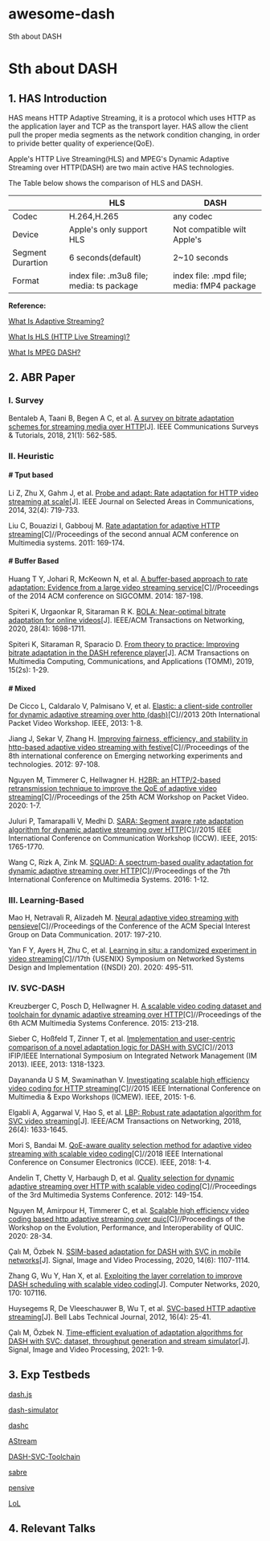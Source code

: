# awesome-dash
Sth about DASH
# Sth about DASH

## 1. HAS Introduction

HAS means HTTP Adaptive Streaming, it is a protocol which uses HTTP as the application layer and TCP as the transport layer. HAS allow the client pull the proper media segments as the network condition changing, in order to privide better quality of experience(QoE).

Apple's HTTP Live Streaming(HLS) and MPEG's Dynamic Adaptive Streaming over HTTP(DASH) are two main active HAS technologies. 

The Table below shows the comparison of HLS and DASH.

|                   | HLS                                       | DASH                                       |
| ----------------- | ----------------------------------------- | ------------------------------------------ |
| Codec             | H.264,H.265                               | any codec                                  |
| Device            | Apple's only support HLS                  | Not compatible wilt Apple's                |
| Segment Durartion | 6 seconds(default)                        | 2~10 seconds                               |
| Format            | index file: .m3u8 file; media: ts package | index file: .mpd file; media: fMP4 package |

**Reference:** 

[What Is Adaptive Streaming?](https://www.streamingmedia.com/Articles/Editorial/What-Is-.../What-is-Adaptive-Streaming-75195.aspx)

[What Is HLS (HTTP Live Streaming)?](https://www.streamingmedia.com/Articles/Editorial/What-Is-.../What-is-HLS-(HTTP-Live-Streaming)-78221.aspx)

[What Is MPEG DASH?](https://www.streamingmedia.com/Articles/Editorial/What-Is-.../What-Is-MPEG-DASH-79041.aspx)

## 2. ABR Paper

### I. Survey

Bentaleb A, Taani B, Begen A C, et al. [A survey on bitrate adaptation schemes for streaming media over HTTP](https://ieeexplore.ieee.org/abstract/document/8424813/)[J]. IEEE Communications Surveys & Tutorials, 2018, 21(1): 562-585.

### II. Heuristic

#### # Tput based #

Li Z, Zhu X, Gahm J, et al. [Probe and adapt: Rate adaptation for HTTP video streaming at scale](https://ieeexplore.ieee.org/abstract/document/6774592/)[J]. IEEE Journal on Selected Areas in Communications, 2014, 32(4): 719-733.

Liu C, Bouazizi I, Gabbouj M. [Rate adaptation for adaptive HTTP streaming](https://dl.acm.org/doi/abs/10.1145/1943552.1943575?casa_token=Byvf26DfxrMAAAAA:xfHssEaebrQ-I_4Mrzs9xfnF1gaBQUSdKSjtd5Kjc28abxlVlM5nGLykuhQGLQOaeDiZ2iKWCuW4IQ)[C]//Proceedings of the second annual ACM conference on Multimedia systems. 2011: 169-174.

#### # Buffer Based #

Huang T Y, Johari R, McKeown N, et al. [A buffer-based approach to rate adaptation: Evidence from a large video streaming service](https://dl.acm.org/doi/abs/10.1145/2619239.2626296)[C]//Proceedings of the 2014 ACM conference on SIGCOMM. 2014: 187-198.

Spiteri K, Urgaonkar R, Sitaraman R K. [BOLA: Near-optimal bitrate adaptation for online videos](https://ieeexplore.ieee.org/abstract/document/9110784/)[J]. IEEE/ACM Transactions on Networking, 2020, 28(4): 1698-1711.

Spiteri K, Sitaraman R, Sparacio D. [From theory to practice: Improving bitrate adaptation in the DASH reference player](https://dl.acm.org/doi/abs/10.1145/3336497)[J]. ACM Transactions on Multimedia Computing, Communications, and Applications (TOMM), 2019, 15(2s): 1-29.

#### # Mixed #

De Cicco L, Caldaralo V, Palmisano V, et al. [Elastic: a client-side controller for dynamic adaptive streaming over http (dash)](https://ieeexplore.ieee.org/abstract/document/6691442/)[C]//2013 20th International Packet Video Workshop. IEEE, 2013: 1-8.

Jiang J, Sekar V, Zhang H. [Improving fairness, efficiency, and stability in http-based adaptive video streaming with festive](https://dl.acm.org/doi/abs/10.1145/2413176.2413189?casa_token=igzZ-7j3l98AAAAA:fU5yib0q09Nrn6ekXdqGnGAFLcYfyCpSL1DTS9d3Q2PAMsKPKO7awhzLzRS23P7XoyjRWZVvWIoKPQ)[C]//Proceedings of the 8th international conference on Emerging networking experiments and technologies. 2012: 97-108.

Nguyen M, Timmerer C, Hellwagner H. [H2BR: an HTTP/2-based retransmission technique to improve the QoE of adaptive video streaming](https://dl.acm.org/doi/abs/10.1145/3386292.3397117?casa_token=G2MeSBNSfeYAAAAA:1nEcqhLhPQlqdocThe7_uMIM5N2Jq05lsdBAPSjxoAvauClAt18j11GKnb3HlMpKplgksh0DHxtczg)[C]//Proceedings of the 25th ACM Workshop on Packet Video. 2020: 1-7.

Juluri P, Tamarapalli V, Medhi D. [SARA: Segment aware rate adaptation algorithm for dynamic adaptive streaming over HTTP](https://ieeexplore.ieee.org/abstract/document/7247436/)[C]//2015 IEEE International Conference on Communication Workshop (ICCW). IEEE, 2015: 1765-1770.

Wang C, Rizk A, Zink M. [SQUAD: A spectrum-based quality adaptation for dynamic adaptive streaming over HTTP](https://dl.acm.org/doi/abs/10.1145/2910017.2910593?casa_token=-NtOv7AjEM0AAAAA:NgDNIdOYAmRaGsuPnrhd1JVvd8xXYjvYO-y8qxFgfPUtfNrcHHg2G8W6YQkogFc5gSobwNJPyXAQ-Q)[C]//Proceedings of the 7th International Conference on Multimedia Systems. 2016: 1-12.

### III. Learning-Based

Mao H, Netravali R, Alizadeh M. [Neural adaptive video streaming with pensieve](https://dl.acm.org/doi/abs/10.1145/3098822.3098843)[C]//Proceedings of the Conference of the ACM Special Interest Group on Data Communication. 2017: 197-210.

Yan F Y, Ayers H, Zhu C, et al. [Learning in situ: a randomized experiment in video streaming](https://www.usenix.org/conference/nsdi20/presentation/yan)[C]//17th {USENIX} Symposium on Networked Systems Design and Implementation ({NSDI} 20). 2020: 495-511.

### IV. SVC-DASH

Kreuzberger C, Posch D, Hellwagner H. [A scalable video coding dataset and toolchain for dynamic adaptive streaming over HTTP](https://dl.acm.org/doi/abs/10.1145/2713168.2713193?casa_token=_O72TXQi33cAAAAA:000Nw6UUsa5Mk-KPVdi4HFB75JZREU9Q8tM1tvvWGB0Gem0C02e-QyU7q6cu8YoInkcNWd6ppF8thA)[C]//Proceedings of the 6th ACM Multimedia Systems Conference. 2015: 213-218.

Sieber C, Hoßfeld T, Zinner T, et al. [Implementation and user-centric comparison of a novel adaptation logic for DASH with SVC](https://ieeexplore.ieee.org/abstract/document/6573184/)[C]//2013 IFIP/IEEE International Symposium on Integrated Network Management (IM 2013). IEEE, 2013: 1318-1323.

Dayananda U S M, Swaminathan V. [Investigating scalable high efficiency video coding for HTTP streaming](https://ieeexplore.ieee.org/abstract/document/7169809/)[C]//2015 IEEE International Conference on Multimedia & Expo Workshops (ICMEW). IEEE, 2015: 1-6.

Elgabli A, Aggarwal V, Hao S, et al. [LBP: Robust rate adaptation algorithm for SVC video streaming](https://ieeexplore.ieee.org/abstract/document/8393453/)[J]. IEEE/ACM Transactions on Networking, 2018, 26(4): 1633-1645.

Mori S, Bandai M. [QoE-aware quality selection method for adaptive video streaming with scalable video coding](https://ieeexplore.ieee.org/abstract/document/8326093/)[C]//2018 IEEE International Conference on Consumer Electronics (ICCE). IEEE, 2018: 1-4.

Andelin T, Chetty V, Harbaugh D, et al. [Quality selection for dynamic adaptive streaming over HTTP with scalable video coding](https://dl.acm.org/doi/abs/10.1145/2155555.2155580?casa_token=2O4yZsKZT0AAAAAA:Zmzr1HnyXypnKCwo4Y5IafnnRlOAUSRxL6LC4siQrxfoDjiGSN8SZUp3rfSKzLy3Wv-3XxjDN5Fl4uU)[C]//Proceedings of the 3rd Multimedia Systems Conference. 2012: 149-154.

Nguyen M, Amirpour H, Timmerer C, et al. [Scalable high efficiency video coding based http adaptive streaming over quic](https://dl.acm.org/doi/abs/10.1145/3405796.3405829?casa_token=2FGqRPy-CwkAAAAA:BRPGHyPqNX4iNub9XOZuiA1tAr8z4pmZEmOBcQZnTqCvIJbSWjf-XExqqqwjW62g2Pvjw7UfQK0S8bs)[C]//Proceedings of the Workshop on the Evolution, Performance, and Interoperability of QUIC. 2020: 28-34.

Çalı M, Özbek N. [SSIM-based adaptation for DASH with SVC in mobile networks](https://link.springer.com/article/10.1007/s11760-020-01646-y)[J]. Signal, Image and Video Processing, 2020, 14(6): 1107-1114.

Zhang G, Wu Y, Han X, et al. [Exploiting the layer correlation to improve DASH scheduling with scalable video coding](https://www.sciencedirect.com/science/article/pii/S1389128619307777)[J]. Computer Networks, 2020, 170: 107116.

Huysegems R, De Vleeschauwer B, Wu T, et al. [SVC-based HTTP adaptive streaming](https://ieeexplore.ieee.org/abstract/document/6772103/)[J]. Bell Labs Technical Journal, 2012, 16(4): 25-41.

Çalı M, Özbek N. [Time-efficient evaluation of adaptation algorithms for DASH with SVC: dataset, throughput generation and stream simulator](https://link.springer.com/article/10.1007/s11760-021-01880-y)[J]. Signal, Image and Video Processing, 2021: 1-9.

## 3. Exp Testbeds

[dash.js](https://github.com/Dash-Industry-Forum/dash.js)

[dash-simulator](https://github.com/mehmet-cali/dash-simulator)

[dashc](https://github.com/acmmmsys/2018-dashc)

[AStream](https://github.com/pari685/AStream)

[DASH-SVC-Toolchain](https://github.com/ChristianKreuzberger/DASH-SVC-Toolchain)

[sabre](https://github.com/UMass-LIDS/sabre)

[pensive](https://github.com/hongzimao/pensieve)

[LoL](https://github.com/NUStreaming/LoL)

## 4. Relevant Talks

